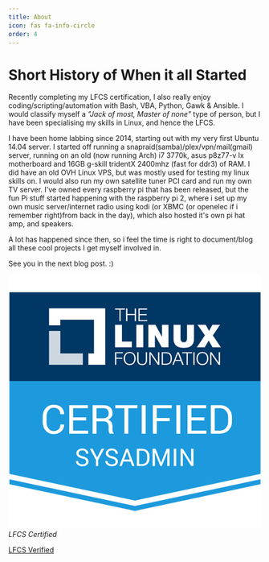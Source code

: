 ```yaml
---
title: About
icon: fas fa-info-circle
order: 4
---
```


# Short History of When it all Started

Recently completing my LFCS certification, I also really enjoy coding/scripting/automation with Bash, VBA, Python, Gawk & Ansible. I would classify myself a _"Jack of most, Master of none"_ type of person, but I have been specialising my skills in Linux, and hence the LFCS.

I have been home labbing since 2014, starting out with my very first Ubuntu 14.04 server. I started off running a snapraid(samba)/plex/vpn/mail(gmail) server, running on an old (now running Arch) i7 3770k, asus p8z77-v lx motherboard and 16GB g-skill tridentX 2400mhz (fast for ddr3) of RAM. I did have an old OVH Linux VPS, but was mostly used for testing my linux skills on. I would also run my own satellite tuner PCI card and run my own TV server. I've owned every raspberry pi that has been released, but the fun Pi stuff started happening with the raspberry pi 2, where i set up my own music server/internet radio using kodi (or XBMC (or openelec if i remember right)from back in the day), which also hosted it's own pi hat amp, and speakers.

A lot has happened since then, so i feel the time is right to document/blog all these cool projects I get myself involved in. 

See you in the next blog post. :)

![LFCS Certified](/assets/lfcs-linux-foundation-certified-systems-administrator.2.png)
_LFCS Certified_

[LFCS Verified](https://www.credly.com/badges/47e41727-76a8-4299-827b-52dccbb43bc9/public_url)
